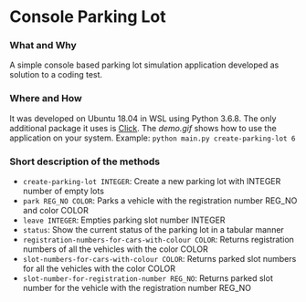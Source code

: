# Console Parking Lot 

### What and Why
A simple console based parking lot simulation application developed as solution to a coding test.

### Where and How
It was developed on Ubuntu 18.04 in WSL using Python 3.6.8. The only additional package it uses is [Click](https://click.palletsprojects.com/en/7.x/).
The _demo.gif_ shows how to use the application on your system. 
Example: `python main.py create-parking-lot 6`

### Short description of the methods
- `create-parking-lot INTEGER`: Create a new parking lot with INTEGER number of empty lots
- `park REG_NO COLOR`: Parks a vehicle with the registration number REG_NO and color COLOR
- `leave INTEGER`: Empties parking slot number INTEGER
- `status`: Show the current status of the parking lot in a tabular manner
- `registration-numbers-for-cars-with-colour COLOR`: Returns registration numbers of all the vehicles with the color COLOR
- `slot-numbers-for-cars-with-colour COLOR`: Returns parked slot numbers for all the vehicles with the color COLOR
- `slot-number-for-registration-number REG_NO`: Returns parked slot number for the vehicle with the registration number REG_NO

